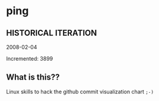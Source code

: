 # ping

## HISTORICAL ITERATION
2008-02-04

Incremented: 3899

## What is this?? 
Linux skills to hack the github commit visualization chart `;-)`
